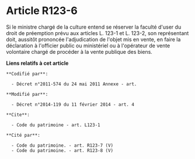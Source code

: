 # Article R123-6

Si le ministre chargé de la culture entend se réserver la faculté d'user du droit de préemption prévu aux articles L. 123-1
et L. 123-2, son représentant doit, aussitôt prononcée l'adjudication de l'objet mis en vente, en faire la déclaration à
l'officier public ou ministériel                  ou à l'opérateur de vente volontaire chargé de procéder à la vente publique
des biens.

**Liens relatifs à cet article**

	**Codifié par**:

	  - Décret n°2011-574 du 24 mai 2011 Annexe - art.

	**Modifié par**:

	  - Décret n°2014-119 du 11 février 2014 - art. 4

	**Cite**:

	  - Code du patrimoine - art. L123-1

	**Cité par**:

	  - Code du patrimoine. - art. R123-7 (V)
	  - Code du patrimoine. - art. R123-8 (V)
